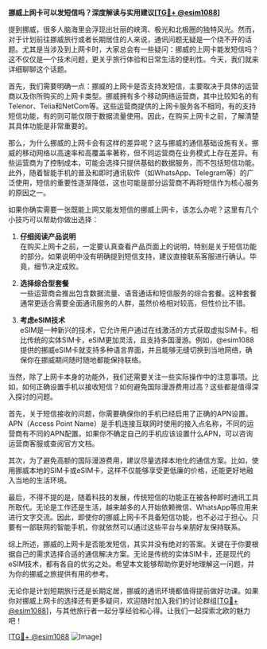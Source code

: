 **挪威上网卡可以发短信吗？深度解读与实用建议[[TG💪+ @esim1088](https://t.me/s/esim1088)]**

提到挪威，很多人脑海里会浮现出壮丽的峡湾、极光和北极圈的独特风光。然而，对于计划前往挪威旅行或者长期居住的人来说，通讯问题无疑是一个绕不开的话题。尤其是当涉及到上网卡时，大家总会有一些疑问：挪威的上网卡能发短信吗？这不仅仅是一个技术问题，更关乎旅行体验和日常生活的便利性。今天，我们就来详细聊聊这个话题。

首先，我们需要明确一点：挪威的上网卡是否支持发短信，主要取决于具体的运营商以及你所购买的上网卡类型。挪威拥有多个移动网络运营商，其中比较知名的有Telenor、Telia和NetCom等。这些运营商提供的上网卡服务各不相同，有的支持短信功能，有的则可能仅限于数据流量使用。因此，在购买上网卡之前，了解清楚其具体功能是非常重要的。

那么，为什么挪威的上网卡会有这样的差异呢？这与挪威的通信基础设施有关。挪威的移动网络以高速率和高覆盖率著称，但不同运营商在业务模式上存在差异。有些运营商为了控制成本，可能会选择只提供基础的数据服务，而不包括短信功能。此外，随着智能手机的普及和即时通讯软件（如WhatsApp、Telegram等）的广泛使用，短信的重要性逐渐降低，这也可能是部分运营商不再将短信作为核心服务的原因之一。

如果你确实需要一张既能上网又能发短信的挪威上网卡，该怎么办呢？这里有几个小技巧可以帮助你做出选择：

1. **仔细阅读产品说明**  
   在购买上网卡之前，一定要认真查看产品页面上的说明，特别是关于短信功能的部分。如果说明中没有明确提到短信支持，建议直接联系客服进行确认。毕竟，细节决定成败。

2. **选择综合型套餐**  
   一些运营商会推出包含数据流量、语音通话和短信服务的综合套餐。这种套餐通常更适合需要全面通讯服务的人群，虽然价格相对较高，但性价比不错。

3. **考虑eSIM技术**  
   eSIM是一种新兴的技术，它允许用户通过在线激活的方式获取虚拟SIM卡。相比传统的实体SIM卡，eSIM更加灵活，且支持多国漫游。例如，@esim1088 提供的挪威eSIM卡就支持多种语言界面，并且能够无缝切换到当地网络，确保你在挪威期间随时随地都能保持联络。

当然，除了上网卡本身的功能外，我们还需要关注一些实际操作中的注意事项。比如，如何正确设置手机以接收短信？如何避免国际漫游费用过高？这些都是值得深入探讨的问题。

首先，关于短信接收的问题，你需要确保你的手机已经启用了正确的APN设置。APN（Access Point Name）是手机连接互联网时使用的接入点名称，不同的运营商有不同的APN配置。如果你不确定自己的手机应该设置什么APN，可以咨询运营商客服或查阅官方文档。

其次，为了避免高额的国际漫游费用，建议尽量选择本地化的通信方案。比如，使用挪威本地的SIM卡或eSIM卡，这样不仅能够享受更低廉的价格，还能更好地融入当地的生活环境。

最后，不得不提的是，随着科技的发展，传统短信的功能正在被各种即时通讯工具所取代。无论是工作还是生活，越来越多的人开始依赖微信、WhatsApp等应用来进行文字交流。因此，即使你的挪威上网卡不具备短信功能，也不必过于担心。只要有一部联网的智能手机，你就依然可以通过这些平台与亲朋好友保持联系。

综上所述，挪威的上网卡是否能发短信，其实并没有绝对的答案。关键在于你要根据自己的需求选择合适的通信解决方案。无论是传统的实体SIM卡，还是现代的eSIM技术，都有各自的优劣之处。希望本文能够帮助你更好地理解这一问题，并为你的挪威之旅提供有用的参考。

无论你是计划短期旅行还是长期定居，挪威的通讯环境都值得提前做好功课。如果你对挪威上网卡的选择还有更多疑问，欢迎随时加入我们的讨论群组[[TG💪+ @esim1088](https://t.me/s/esim1088)]，与其他旅行者一起分享经验和心得。让我们一起探索北欧的魅力吧！

[[TG💪+ @esim1088](https://t.me/s/esim1088) ![Image](https://i.postimg.cc/4NQfJmqS/Snipaste-2025-05-13-00-14-12.png)]